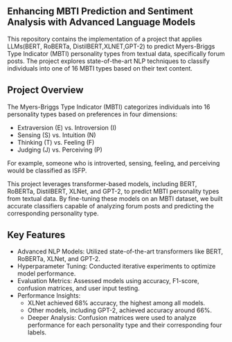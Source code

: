 ## **Enhancing MBTI Prediction and Sentiment Analysis with Advanced Language Models**
This repository contains the implementation of a project that applies LLMs(BERT, RoBERTa, DistilBERT,XLNET,GPT-2) to predict Myers-Briggs Type Indicator (MBTI) personality types from textual data, specifically forum posts. The project explores state-of-the-art NLP techniques to classify individuals into one of 16 MBTI types based on their text content.
## **Project Overview**
The Myers-Briggs Type Indicator (MBTI) categorizes individuals into 16 personality types based on preferences in four dimensions:

- Extraversion (E) vs. Introversion (I)
- Sensing (S) vs. Intuition (N)
- Thinking (T) vs. Feeling (F)
- Judging (J) vs. Perceiving (P)

For example, someone who is introverted, sensing, feeling, and perceiving would be classified as ISFP.

This project leverages transformer-based models, including BERT, RoBERTa, DistilBERT, XLNet, and GPT-2, to predict MBTI personality types from textual data. By fine-tuning these models on an MBTI dataset, we built accurate classifiers capable of analyzing forum posts and predicting the corresponding personality type.

## **Key Features**
- Advanced NLP Models: Utilized state-of-the-art transformers like BERT, RoBERTa, XLNet, and GPT-2.
- Hyperparameter Tuning: Conducted iterative experiments to optimize model performance.
- Evaluation Metrics: Assessed models using accuracy, F1-score, confusion matrices, and user input testing.
- Performance Insights:
  - XLNet achieved 68% accuracy, the highest among all models.
  - Other models, including GPT-2, achieved accuracy around 66%.
  - Deeper Analysis: Confusion matrices were used to analyze performance for each personality type and their corresponding four labels.
